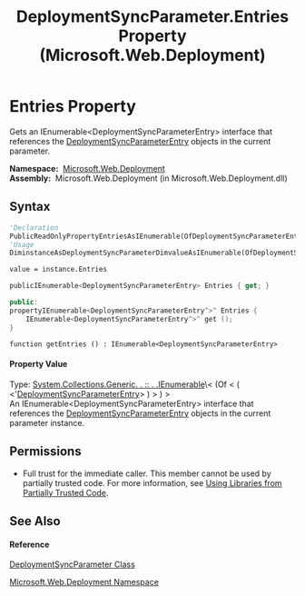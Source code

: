 ﻿---
title: DeploymentSyncParameter.Entries Property  (Microsoft.Web.Deployment)
TOCTitle: Entries Property
ms:assetid: P:Microsoft.Web.Deployment.DeploymentSyncParameter.Entries
ms:mtpsurl: https://msdn.microsoft.com/en-us/library/microsoft.web.deployment.deploymentsyncparameter.entries(v=VS.90)
ms:contentKeyID: 20208895
ms.date: 05/02/2012
mtps_version: v=VS.90
f1_keywords:
- Microsoft.Web.Deployment.DeploymentSyncParameter.Entries
- Microsoft.Web.Deployment.DeploymentSyncParameter.get_Entries
dev_langs:
- CSharp
- JScript
- VB
- c++
api_location:
- Microsoft.Web.Deployment.dll
api_name:
- Microsoft.Web.Deployment.DeploymentSyncParameter.Entries
- Microsoft.Web.Deployment.DeploymentSyncParameter.get_Entries
api_type:
- Managed
topic_type:
- apiref
- kbSyntax
product_family_name: VS
ROBOTS: INDEX,FOLLOW
---

# Entries Property

Gets an IEnumerable\<DeploymentSyncParameterEntry\> interface that references the [DeploymentSyncParameterEntry](deploymentsyncparameterentry-class-microsoft-web-deployment.md) objects in the current parameter.

**Namespace:**  [Microsoft.Web.Deployment](microsoft-web-deployment-namespace.md)  
**Assembly:**  Microsoft.Web.Deployment (in Microsoft.Web.Deployment.dll)

## Syntax

``` vb
'Declaration
PublicReadOnlyPropertyEntriesAsIEnumerable(OfDeploymentSyncParameterEntry)
'Usage
DiminstanceAsDeploymentSyncParameterDimvalueAsIEnumerable(OfDeploymentSyncParameterEntry)

value = instance.Entries
```

``` csharp
publicIEnumerable<DeploymentSyncParameterEntry> Entries { get; }
```

``` c++
public:
propertyIEnumerable<DeploymentSyncParameterEntry^>^ Entries {
    IEnumerable<DeploymentSyncParameterEntry^>^ get ();
}
```

``` jscript
function getEntries () : IEnumerable<DeploymentSyncParameterEntry>
```

#### Property Value

Type: [System.Collections.Generic. . :: . .IEnumerable](https://msdn.microsoft.com/en-us/library/9eekhta0\(v=vs.90\))\< (Of \< ( \<'[DeploymentSyncParameterEntry](deploymentsyncparameterentry-class-microsoft-web-deployment.md)\> ) \> ) \>  
An IEnumerable\<DeploymentSyncParameterEntry\> interface that references the [DeploymentSyncParameterEntry](deploymentsyncparameterentry-class-microsoft-web-deployment.md) objects in the current parameter instance.  

## Permissions

  - Full trust for the immediate caller. This member cannot be used by partially trusted code. For more information, see [Using Libraries from Partially Trusted Code](https://msdn.microsoft.com/en-us/library/8skskf63\(v=vs.90\)).

## See Also

#### Reference

[DeploymentSyncParameter Class](deploymentsyncparameter-class-microsoft-web-deployment.md)

[Microsoft.Web.Deployment Namespace](microsoft-web-deployment-namespace.md)

